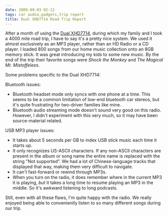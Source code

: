 ```yaml
---
date: 2009-09-03 02:12
tags: car audio,gadgets,trip report
title: Dual XHD7714 Road Trip Report
---
```


After a month of using the [Dual XHD7714](https://jackpal.github.io/posts/2009/07/Too_Many_Words_about_Car_Stereos/),
during which my family and I took a 4000 mile road trip, I have
to say it's a pretty nice system. We used it almost exclusively as an MP3
player, rather than an HD Radio or a CD player. I loaded 800 songs from our
home music collection onto an 8GB memory stick. It was great introducing my
kids to some new music. By the end of the trip their favorite songs were
_Shock the Monkey_ and _The Magical Mr. Mistoffelees_.

Some problems specific to the Dual XHD7714:

Bluetooth issues:

* Bluetooth headset mode only syncs with one phone at a time. This seems to be a common limitation of low-end bluetooth car stereos, but it's quite frustrating for two-driver families like mine.
* Bluetooth audio streaming mode doesn't sound very good on this radio. However, I didn't experiment with this very much, so it may have been source-material related.

USB MP3 player issues:

* It takes about 5 seconds per GB to index USB stick music each time it starts up.
* It only recognizes US-ASCII characters. If any non-ASCII characters are present in the album or song name the entire name is replaced with the string "Not supported". We had a lot of Chinese-language tracks that displayed that way, making them very difficult to navigate.
* It can't fast-forward or rewind through MP3s.
* When you turn on the radio, it does remember where in the current MP3 it is playing, _but_ it takes a long time to resume playing an MP3 in the middle. So it's awkward listening to long podcasts.

Still, even with all these flaws, I'm quite happy with the radio. We really
enjoyed being able to conveniently listen to so many different songs during
our trip.
